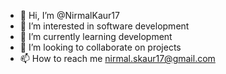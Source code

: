 - 👋 Hi, I’m @NirmalKaur17
- 👀 I’m interested in software development
- 🌱 I’m currently learning development
- 💞️ I’m looking to collaborate on projects
- 📫 How to reach me nirmal.skaur17@gmail.com


<!---
NirmalKaur17/NirmalKaur17 is a ✨ special ✨ repository because its `README.md` (this file) appears on your GitHub profile.
You can click the Preview link to take a look at your changes.
--->
